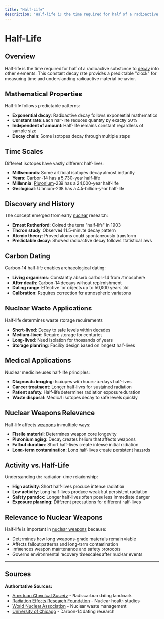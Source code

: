 ```yaml
---
title: "Half-Life"
description: "Half-life is the time required for half of a radioactive substance to decay into other elements."
---
```


# Half-Life

## Overview

Half-life is the time required for half of a radioactive substance to [decay](/terms/nuclear-physics/alpha-decay) into other elements. This constant decay rate provides a predictable "clock" for measuring time and understanding radioactive material behavior.

## Mathematical Properties

Half-life follows predictable patterns:
- **Exponential decay**: Radioactive decay follows exponential mathematics
- **Constant rate**: Each half-life reduces quantity by exactly 50%
- **Independent of amount**: Half-life remains constant regardless of sample size
- **Decay chain**: Some isotopes decay through multiple steps

## Time Scales

Different isotopes have vastly different half-lives:
- **Milliseconds**: Some artificial isotopes decay almost instantly
- **Years**: Carbon-14 has a 5,730-year half-life
- **Millennia**: [Plutonium](/terms/nuclear-physics/plutonium)-239 has a 24,000-year half-life
- **Geological**: Uranium-238 has a 4.5-billion-year half-life

## Discovery and History

The concept emerged from early [nuclear](/history/weapons-technology/nuclear-weapons-design) research:
- **Ernest Rutherford**: Coined the term "half-life" in 1903
- **Thoron study**: Observed 11.5-minute decay pattern
- **Atomic theory**: Proved atoms could spontaneously transform
- **Predictable decay**: Showed radioactive decay follows statistical laws

## Carbon Dating

Carbon-14 half-life enables archaeological dating:
- **Living organisms**: Constantly absorb carbon-14 from atmosphere
- **After death**: Carbon-14 decays without replenishment
- **Dating range**: Effective for objects up to 50,000 years old
- **Calibration**: Requires correction for atmospheric variations

## Nuclear Waste Applications

Half-life determines waste storage requirements:
- **Short-lived**: Decay to safe levels within decades
- **Medium-lived**: Require storage for centuries
- **Long-lived**: Need isolation for thousands of years
- **Storage planning**: Facility design based on longest half-lives

## Medical Applications

Nuclear medicine uses half-life principles:
- **Diagnostic imaging**: Isotopes with hours-to-days half-lives
- **Cancer treatment**: Longer half-lives for sustained radiation
- **Patient safety**: Half-life determines radiation exposure duration
- **Waste disposal**: Medical isotopes decay to safe levels quickly

## Nuclear Weapons Relevance

Half-life affects [weapons](/terms/nuclear-effects/yield-comparison) in multiple ways:
- **Fissile material**: Determines weapon core longevity
- **Plutonium aging**: Decay creates helium that affects weapons
- **Fallout duration**: Short half-lives create intense initial radiation
- **Long-term contamination**: Long half-lives create persistent hazards

## Activity vs. Half-Life

Understanding the radiation-time relationship:
- **High activity**: Short half-lives produce intense radiation
- **Low activity**: Long half-lives produce weak but persistent radiation
- **Safety paradox**: Longer half-lives often pose less immediate danger
- **Exposure planning**: Different precautions for different half-lives

## Relevance to Nuclear Weapons

Half-life is important in [nuclear weapons](/terms/weapons-delivery/tactical-nuclear-weapons) because:
- Determines how long weapons-grade materials remain viable
- Affects fallout patterns and long-term contamination
- Influences weapon maintenance and safety protocols
- Governs environmental recovery timescales after nuclear events

---

## Sources

**Authoritative Sources:**

- [American Chemical Society](https://www.acs.org) - Radiocarbon dating landmark
- [Radiation Effects Research Foundation](https://www.rerf.or.jp) - Nuclear health studies
- [World Nuclear Association](https://world-nuclear.org) - Nuclear waste management
- [University of Chicago](https://news.uchicago.edu) - Carbon-14 dating research
